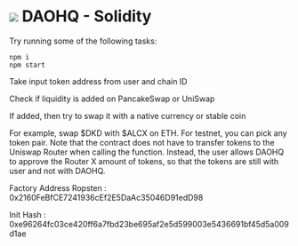 # <img src="https://www.daohq.xyz/brand/logo.svg"> DAOHQ - Solidity 

Try running some of the following tasks:

```shell
npm i
npm start
```
Take input token address from user and chain ID

Check if liquidity is added on PancakeSwap or UniSwap

If added, then try to swap it with a native currency or stable coin

For example, swap $DKD with $ALCX on ETH. For testnet, you can pick any token pair.
Note that the contract does not have to transfer tokens to the Uniswap Router when calling the function. Instead, the user allows DAOHQ to approve the Router X amount of tokens, so that the tokens are still with user and not with DAOHQ. 

Factory Address Ropsten : 0x2160FeBfCE7241936cEf2E5DaAc35046D91edD98

Init Hash : 0xe96264fc03ce420ff6a7fbd23be695af2e5d599003e5436691bf45d5a009d1ae